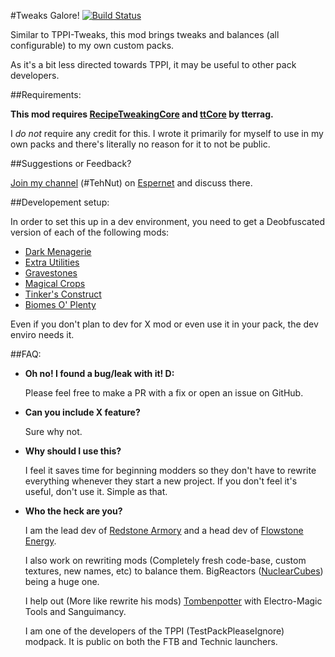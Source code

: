 #Tweaks Galore! [![Build Status](http://tehnut.info/jenkins/job/NuttyTweaks/badge/icon)](http://tehnut.info/jenkins/job/NuttyTweaks/)

Similar to TPPI-Tweaks, this mod brings tweaks and balances (all configurable) to my own custom packs. 

As it's a bit less directed towards TPPI, it may be useful to other pack developers.

##Requirements:

__This mod requires [RecipeTweakingCore](http://ci.tterrag.com/job/RecipeTweakingCore/) and [ttCore](http://ci.tterrag.com/job/ttCore/) by tterrag.__

I *do not* require any credit for this. I wrote it primarily for myself to use in my own packs and there's literally no reason for it to not be public.

##Suggestions or Feedback?

[Join my channel](https://webchat.esper.net/?channels=tehnut) (#TehNut) on [Espernet](https://www.esper.net/) and discuss there.

##Developement setup:

In order to set this up in a dev environment, you need to get a Deobfuscated version of each of the following mods:

* [Dark Menagerie](http://minecraft.curseforge.com/mc-mods/224039-dark-menagerie)
* [Extra Utilities](http://www.minecraftforum.net/forums/mapping-and-modding/minecraft-mods/wip-mods/1443963-extra-utilities-v1-1-0k)
* [Gravestones](http://www.minecraftforum.net/forums/mapping-and-modding/minecraft-mods/1288082-gravestone-mod-v2-9-7)
* [Magical Crops](http://www.minecraftforum.net/forums/mapping-and-modding/minecraft-mods/1287451-magical-crops-farm-your-resources-3-2-0-now-with)
* [Tinker's Construct](http://www.minecraftforum.net/forums/mapping-and-modding/minecraft-mods/2218638-tinkers-construct)
* [Biomes O' Plenty](http://files.minecraftforge.net/BiomesOPlenty/)

Even if you don't plan to dev for X mod or even use it in your pack, the dev enviro needs it.

##FAQ:

* __Oh no! I found a bug/leak with it! D:__
   
   Please feel free to make a PR with a fix or open an issue on GitHub.

* __Can you include X feature?__
   
   Sure why not.

* __Why should I use this?__
   
   I feel it saves time for beginning modders so they don't have to rewrite everything whenever they start a new project. If you don't feel it's useful, don't use it. Simple as that.

* __Who the heck are you?__
  
   I am the lead dev of [Redstone Armory](http://www.minecraftforum.net/forums/mapping-and-modding/minecraft-mods/2111983-) and a head dev of [Flowstone Energy](https://github.com/FlowstoneTeam/FlowstoneEnergy). 

   I also work on rewriting mods (Completely fresh code-base, custom textures, new names, etc) to balance them. BigReactors ([NuclearCubes](https://github.com/TehNut/NuclearCubes)) being a huge one. 

   I help out (More like rewrite his mods) [Tombenpotter](https://github.com/Tombenpotter) with Electro-Magic Tools and Sanguimancy.

   I am one of the developers of the TPPI (TestPackPleaseIgnore) modpack. It is public on both the FTB and Technic launchers.
